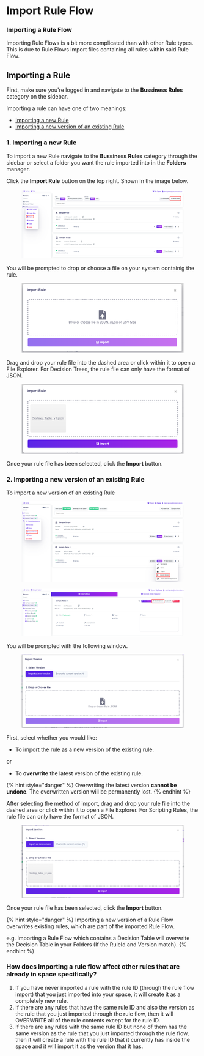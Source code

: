 # Import Rule Flow

### Importing a Rule Flow

Importing Rule Flows is a bit more complicated than with other Rule types. This is due to Rule Flows import files containing all rules within said Rule Flow.

## Importing a Rule

First, make sure you're logged in and navigate to the **Bussiness Rules** category on the sidebar. &#x20;

Importing a rule can have one of two meanings:

* [Importing a new Rule](import-rule-flow.md#1.-importing-a-new-rule)
* [Importing a new version of an existing Rule](import-rule-flow.md#2.-importing-a-new-version-of-an-existing-rule)&#x20;

### 1. Importing a new Rule

To import a new Rule navigate to the **Bussiness Rules** category through the sidebar or select a folder you want the rule imported into in the **Folders** manager.

Click the **Import Rule** button on the top right. Shown in the image below.

<figure><img src="../../.gitbook/assets/image (35).png" alt=""><figcaption></figcaption></figure>

You will be prompted to drop or choose a file on your system containig the rule.

<figure><img src="../../.gitbook/assets/image (121).png" alt=""><figcaption></figcaption></figure>

Drag and drop your rule file into the dashed area or click within it to open a File Explorer. For Decision Trees, the rule file can only have the format of JSON.

<figure><img src="../../.gitbook/assets/image (84).png" alt=""><figcaption></figcaption></figure>

Once your rule file has been selected, click the **Import** button.



### 2. Importing a new version of an existing Rule

To import a new version of an existing Rule

<figure><img src="../../.gitbook/assets/image (251).png" alt=""><figcaption></figcaption></figure>

<figure><img src="../../.gitbook/assets/image (68) (1).png" alt=""><figcaption></figcaption></figure>

You will be prompted with the following window.

<figure><img src="../../.gitbook/assets/image (120).png" alt=""><figcaption></figcaption></figure>

First, select whether you would like:

* To import the rule as a new version of the existing rule.

or

* To **overwrite** the latest version of the existing rule.

{% hint style="danger" %}
Overwriting the latest version **cannot be undone**. The overwritten version will be permanently lost.
{% endhint %}

After selecting the method of import, drag and drop your rule file into the dashed area or click within it to open a File Explorer. For Scripting Rules, the rule file can only have the format of JSON.

<figure><img src="../../.gitbook/assets/image (32) (1).png" alt=""><figcaption></figcaption></figure>

Once your rule file has been selected, click the **Import** button.

{% hint style="danger" %}
Importing a new version of a Rule Flow overwrites existing rules, which are part of the imported Rule Flow.&#x20;

e.g. Importing a Rule Flow which contains a Decision Table will overwrite the Decision Table in your Folders (If the RuleId and Version match).
{% endhint %}

### How does importing a rule flow affect other rules that are already in space specifically? <a href="#warning" id="warning"></a>

1. If you have never imported a rule with the rule ID (through the rule flow import) that you just imported into your space, it will create it as a completely new rule.
2. If there are any rules that have the same rule ID and also the version as the rule that you just imported through the rule flow, then it will OVERWRITE all of the rule contents except for the rule ID.
3. If there are any rules with the same rule ID but none of them has the same version as the rule that you just imported through the rule flow, then it will create a rule with the rule ID that it currently has inside the space and it will import it as the version that it has.
